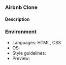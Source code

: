 ### Airbnb Clone

#### Description



### Environment
* Languages: HTML, CSS
* OS: 
* Style guidelines:
* Preview: 
